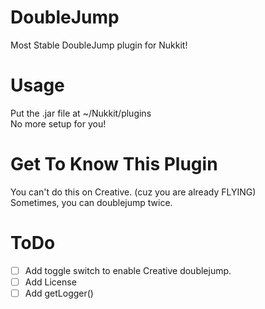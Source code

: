 # DoubleJump
Most Stable DoubleJump plugin for Nukkit!
# Usage
Put the .jar file at ~/Nukkit/plugins  
No more setup for you!
# Get To Know This Plugin
You can't do this on Creative. (cuz you are already FLYING)  
Sometimes, you can doublejump twice.
# ToDo
- [ ] Add toggle switch to enable Creative doublejump.  
- [ ] Add License  
- [ ] Add getLogger()
